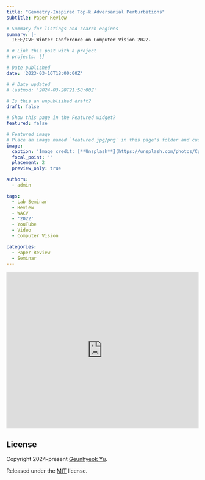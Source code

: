 ```yaml
---
title: "Geometry-Inspired Top-k Adversarial Perturbations"
subtitle: Paper Review

# Summary for listings and search engines
summary: |- 
  IEEE/CVF Winter Conference on Computer Vision 2022.

# # Link this post with a project
# projects: []

# Date published
date: '2023-03-16T18:00:00Z'

# # Date updated
# lastmod: '2024-03-28T21:58:00Z'

# Is this an unpublished draft?
draft: false

# Show this page in the Featured widget?
featured: false

# Featured image
# Place an image named `featured.jpg/png` in this page's folder and customize its options here.
image:
  caption: 'Image credit: [**Unsplash**](https://unsplash.com/photos/CpkOjOcXdUY)'
  focal_point: ''
  placement: 2
  preview_only: true

authors:
  - admin

tags:
  - Lab Seminar
  - Review
  - WACV
  - '2022'
  - YouTube
  - Video
  - Computer Vision

categories:
  - Paper Review
  - Seminar
---
```


<iframe width="100%" height="410" src="https://www.youtube.com/embed/0NcEnmL88wk" frameborder="0" allow="autoplay; encrypted-media" allowfullscreen></iframe>

## License

Copyright 2024-present [Geunhyeok Yu](/).

Released under the [MIT](https://raw.githubusercontent.com/nda111/nda111.github.io/main/LICENSE) license.

